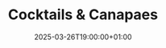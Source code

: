 ---
title: "Cocktails & Canapaes"
date: 2025-03-26T19:00:00+01:00
end_date: 2025-03-27T21:00:00+01:00
lng: "-1.198280590384333"
lat: "52.940234022715"
---